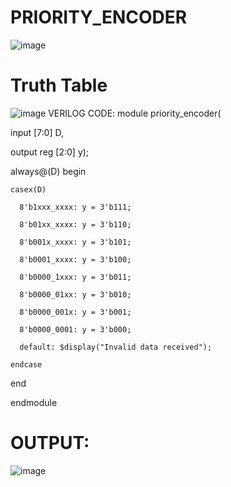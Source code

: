 # PRIORITY_ENCODER
![image](https://github.com/RESMIRNAIR/PRIORITY_ENCODER/assets/154305926/016b3b20-1d4d-48fd-9012-a2c725b822db)
# Truth Table
![image](https://github.com/RESMIRNAIR/PRIORITY_ENCODER/assets/154305926/3da43bab-6ee6-456f-858f-4553d3623f8c)
VERILOG CODE:
module priority_encoder(

  input [7:0] D,
  
  output reg [2:0] y);
  
  always@(D) begin
  
    casex(D)
    
      8'b1xxx_xxxx: y = 3'b111;
      
      8'b01xx_xxxx: y = 3'b110;
      
      8'b001x_xxxx: y = 3'b101;
      
      8'b0001_xxxx: y = 3'b100;
      
      8'b0000_1xxx: y = 3'b011;
      
      8'b0000_01xx: y = 3'b010;
      
      8'b0000_001x: y = 3'b001;
      
      8'b0000_0001: y = 3'b000;
      
      default: $display("Invalid data received");
    
    endcase
  
  end

endmodule
# OUTPUT:
![image](https://github.com/Bhavyaa369/PRIORITY_ENCODER/assets/161431563/7e0896f8-1b71-4a95-9482-79685c26a869)

